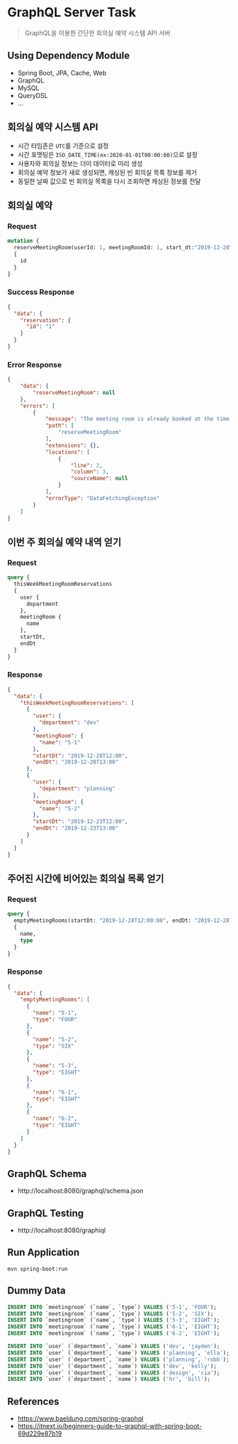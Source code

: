 # GraphQL Server Task
> GraphQL을 이용한 간단한 회의실 예약 시스템 API 서버

## Using Dependency Module
- Spring Boot, JPA, Cache, Web
- GraphQL
- MySQL
- QueryDSL
- ...

## 회의실 예약 시스템 API
- 시간 타임존은 <code>UTC</code>를 기준으로 설정
- 시간 포맷팅은 <code>ISO_DATE_TIME(ex:2020-01-01T00:00:00)</code>으로 설정
- 사용자와 회의실 정보는 더미 데이터로 미리 생성
- 회의실 예약 정보가 새로 생성되면, 캐싱된 빈 회의실 목록 정보를 제거
- 동일한 날짜 값으로 빈 회의실 목록을 다시 조회하면 캐싱된 정보를 전달  

## 회의실 예약

### Request
```graphql
mutation {
  reserveMeetingRoom(userId: 1, meetingRoomId: 1, start_dt:"2019-12-28T10:00:00", end_dt:"2019-12-28T11:00:00") 
  {
    id
  }
}
```

### Success Response
```json
{
  "data": {
    "reservation": {
      "id": "1"
    }
  }
}
```

### Error Response
```json
{
    "data": {
        "reserveMeetingRoom": null
    },
    "errors": [
        {
            "message": "The meeting room is already booked at the time.",
            "path": [
                "reserveMeetingRoom"
            ],
            "extensions": {},
            "locations": [
                {
                    "line": 2,
                    "column": 3,
                    "sourceName": null
                }
            ],
            "errorType": "DataFetchingException"
        }
    ]
}
```

## 이번 주 회의실 예약 내역 얻기

### Request
```graphql
query {
  thisWeekMeetingRoomReservations
  {
    user {
      department
    },
    meetingRoom {
      name
    },
    startDt,
    endDt
  }
}
```

### Response
```json
{
  "data": {
    "thisWeekMeetingRoomReservations": [
      {
        "user": {
          "department": "dev"
        },
        "meetingRoom": {
          "name": "5-1"
        },
        "startDt": "2019-12-28T12:00",
        "endDt": "2019-12-28T13:00"
      },
      {
        "user": {
          "department": "planning"
        },
        "meetingRoom": {
          "name": "5-2"
        },
        "startDt": "2019-12-23T12:00",
        "endDt": "2019-12-23T13:00"
      }
    ]
  }
}
```

## 주어진 시간에 비어있는 회의실 목록 얻기

### Request
```graphql
query {
  emptyMeetingRooms(startDt: "2019-12-28T12:00:00", endDt: "2019-12-28T12:59:00")
  {
    name,
    type
  }
}
```

### Response
```json
{
  "data": {
    "emptyMeetingRooms": [
      {
        "name": "5-1",
        "type": "FOUR"
      },
      {
        "name": "5-2",
        "type": "SIX"
      },
      {
        "name": "5-3",
        "type": "EIGHT"
      },
      {
        "name": "6-1",
        "type": "EIGHT"
      },
      {
        "name": "6-2",
        "type": "EIGHT"
      }
    ]
  }
}
```

## GraphQL Schema
- http://localhost:8080/graphql/schema.json

## GraphQL Testing
- http://localhost:8080/graphiql

## Run Application
```
mvn spring-boot:run
```

## Dummy Data
```sql
INSERT INTO `meetingroom` (`name`, `type`) VALUES ('5-1', 'FOUR');
INSERT INTO `meetingroom` (`name`, `type`) VALUES ('5-2', 'SIX');
INSERT INTO `meetingroom` (`name`, `type`) VALUES ('5-3', 'EIGHT');
INSERT INTO `meetingroom` (`name`, `type`) VALUES ('6-1', 'EIGHT');
INSERT INTO `meetingroom` (`name`, `type`) VALUES ('6-2', 'EIGHT');

INSERT INTO `user` (`department`, `name`) VALUES ('dev', 'jayden');
INSERT INTO `user` (`department`, `name`) VALUES ('planning', 'ella');
INSERT INTO `user` (`department`, `name`) VALUES ('planning', 'robb');
INSERT INTO `user` (`department`, `name`) VALUES ('dev', 'kelly');
INSERT INTO `user` (`department`, `name`) VALUES ('design', 'cia');
INSERT INTO `user` (`department`, `name`) VALUES ('hr', 'bill');
```

## References
- https://www.baeldung.com/spring-graphql
- https://itnext.io/beginners-guide-to-graphql-with-spring-boot-69d229e87b19